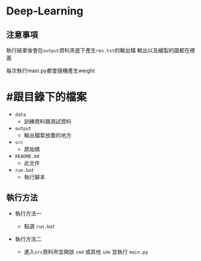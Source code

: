 # Deep-Learning


## 注意事項

執行結束後會在`output`資料夾底下產生`res.txt`的輸出檔 輸出以及繪製的圖都在裡面

每次執行main.py都會隨機產生weight

# #跟目錄下的檔案

* `data`
    * 訓練資料跟測試資料
* `output`
    * 輸出檔案放置的地方
* `src`
    * 原始碼
* `README.md`
    * 此文件
* `run.bat`
    * 執行腳本


## 執行方法

* 執行方法一
    * 點選 `run.bat`

* 執行方法二
    * 進入`src`資料夾並開啟 `cmd` 或其他 `ide` 並執行 `main.py`

